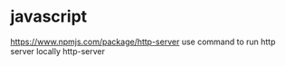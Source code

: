 # javascript
https://www.npmjs.com/package/http-server
use command to run http server locally http-server